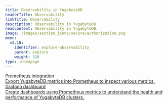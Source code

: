```yaml
---
title: Observability in YugabyteDB
headerTitle: Observability
linkTitle: Observability
description: Observability in YugabyteDB.
headcontent: Observability in YugabyteDB.
image: /images/section_icons/secure/authorization.png
menu:
  v2.18:
    identifier: explore-observability
    parent: explore
    weight: 310
type: indexpage
---
```


<div class="row">

  <div class="col-12 col-md-6 col-lg-12 col-xl-6">
    <a class="section-link icon-offset" href="./prometheus-integration/macos/">
      <div class="head">
        <div class="icon"><i class="fa-solid fa-chart-line"></i></div>
        <div class="title">Prometheus integration</div>
      </div>
      <div class="body">
          Export YugabyteDB metrics into Prometheus to inspect various metrics.
      </div>
    </a>
  </div>

  <div class="col-12 col-md-6 col-lg-12 col-xl-6">
    <a class="section-link icon-offset" href="./grafana-dashboard/grafana/">
      <div class="head">
        <div class="icon"><i class="fa-solid fa-chart-bar"></i></div>
        <div class="title">Grafana dashboard</div>
      </div>
      <div class="body">
          Create dashboards using Prometheus metrics to understand the health and performance of YugabyteDB clusters.
      </div>
    </a>
  </div>
</div>
